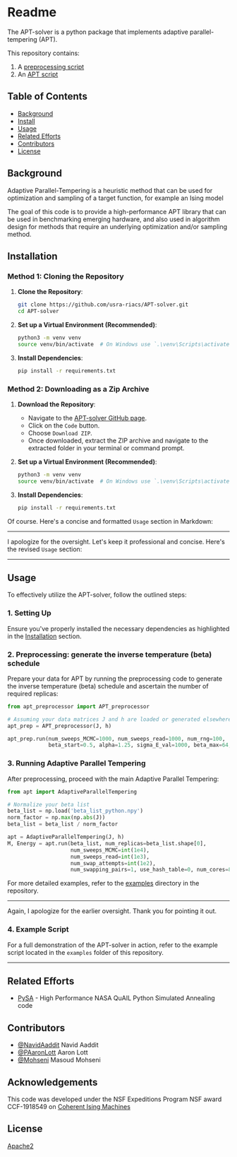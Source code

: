 # Readme

The APT-solver is a python package that implements adaptive parallel-tempering (APT). 

This repository contains:

1. A [preprocessing script](https://github.com/usra-riacs/APT-solver/blob/main/apt_preprocessor.py)
2. An [APT script ](https://github.com/usra-riacs/APT-solver/blob/main/apt.py)

## Table of Contents

- [Background](#background)
- [Install](#install)
- [Usage](#usage)
- [Related Efforts](#related-efforts)
- [Contributors](#contributors)
- [License](#license)

## Background

Adaptive Parallel-Tempering is a heuristic method that can be used for optimization and sampling of a target function, for example an Ising model

The goal of this code is to provide a high-performance APT library that can be used in benchmarking emerging hardware, and also used in algorithm design for methods that require an underlying optimization and/or sampling method.

## Installation

### Method 1: Cloning the Repository

1. **Clone the Repository**:
    ```bash
    git clone https://github.com/usra-riacs/APT-solver.git
    cd APT-solver
    ```

2. **Set up a Virtual Environment (Recommended)**:
    ```bash
    python3 -m venv venv
    source venv/bin/activate  # On Windows use `.\venv\Scripts\activate`
    ```

3. **Install Dependencies**:
    ```bash
    pip install -r requirements.txt
    ```

### Method 2: Downloading as a Zip Archive

1. **Download the Repository**:
    - Navigate to the [APT-solver GitHub page](https://github.com/usra-riacs/APT-solver).
    - Click on the `Code` button.
    - Choose `Download ZIP`.
    - Once downloaded, extract the ZIP archive and navigate to the extracted folder in your terminal or command prompt.

2. **Set up a Virtual Environment (Recommended)**:
    ```bash
    python3 -m venv venv
    source venv/bin/activate  # On Windows use `.\venv\Scripts\activate`
    ```

3. **Install Dependencies**:
    ```bash
    pip install -r requirements.txt
    ```


Of course. Here's a concise and formatted `Usage` section in Markdown:

---

I apologize for the oversight. Let's keep it professional and concise. Here's the revised `Usage` section:

---

## Usage

To effectively utilize the APT-solver, follow the outlined steps:

### 1. Setting Up

Ensure you've properly installed the necessary dependencies as highlighted in the [Installation](#installation) section.

### 2. Preprocessing: generate the inverse temperature (beta) schedule

Prepare your data for APT by running the preprocessing code to generate the inverse temperature (beta) schedule and ascertain the number of required replicas:

```python
from apt_preprocessor import APT_preprocessor

# Assuming your data matrices J and h are loaded or generated elsewhere
apt_prep = APT_preprocessor(J, h)

apt_prep.run(num_sweeps_MCMC=1000, num_sweeps_read=1000, num_rng=100,
             beta_start=0.5, alpha=1.25, sigma_E_val=1000, beta_max=64, use_hash_table=0, num_cores=8)
```

### 3. Running Adaptive Parallel Tempering

After preprocessing, proceed with the main Adaptive Parallel Tempering:

```python
from apt import AdaptiveParallelTempering

# Normalize your beta list
beta_list = np.load('beta_list_python.npy')
norm_factor = np.max(np.abs(J))
beta_list = beta_list / norm_factor

apt = AdaptiveParallelTempering(J, h)
M, Energy = apt.run(beta_list, num_replicas=beta_list.shape[0],
                    num_sweeps_MCMC=int(1e4),
                    num_sweeps_read=int(1e3),
                    num_swap_attempts=int(1e2),
                    num_swapping_pairs=1, use_hash_table=0, num_cores=8)
```

For more detailed examples, refer to the [examples](https://github.com/usra-riacs/APT-solver/tree/main/examples) directory in the repository.

---

Again, I apologize for the earlier oversight. Thank you for pointing it out.
### 4. Example Script

For a full demonstration of the APT-solver in action, refer to the example script located in the `examples` folder of this repository.

---


## Related Efforts
- [PySA](https://github.com/nasa/PySA) - High Performance NASA QuAIL Python Simulated Annealing code

## Contributors
- [@NavidAaddit](https://github.com/navidaadit) Navid Aaddit
- [@PAaronLott](https://github.com/PAaronLott) Aaron Lott
- [@Mohseni](https://github.com/mohseni7) Masoud Mohseni

## Acknowledgements

This code was developed under the NSF Expeditions Program NSF award CCF-1918549 on [Coherent Ising Machines](https://cohesing.org/)

## License

[Apache2](LICENSE)
